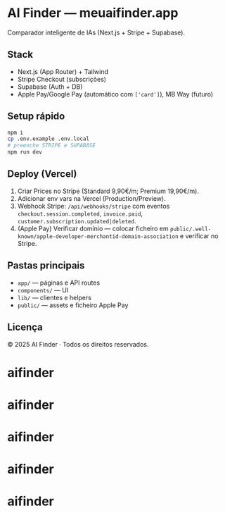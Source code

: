 
# AI Finder — meuaifinder.app

Comparador inteligente de IAs (Next.js + Stripe + Supabase).

## Stack
- Next.js (App Router) + Tailwind
- Stripe Checkout (subscrições)
- Supabase (Auth + DB)
- Apple Pay/Google Pay (automático com `['card']`), MB Way (futuro)

## Setup rápido
```bash
npm i
cp .env.example .env.local
# preenche STRIPE e SUPABASE
npm run dev
```

## Deploy (Vercel)
1. Criar Prices no Stripe (Standard 9,90€/m; Premium 19,90€/m).
2. Adicionar env vars na Vercel (Production/Preview).
3. Webhook Stripe: `/api/webhooks/stripe` com eventos `checkout.session.completed`, `invoice.paid`, `customer.subscription.updated|deleted`.
4. (Apple Pay) Verificar domínio — colocar ficheiro em `public/.well-known/apple-developer-merchantid-domain-association` e verificar no Stripe.

## Pastas principais
- `app/` — páginas e API routes
- `components/` — UI
- `lib/` — clientes e helpers
- `public/` — assets e ficheiro Apple Pay

## Licença
© 2025 AI Finder · Todos os direitos reservados.
# aifinder
# aifinder
# aifinder
# aifinder
# aifinder
